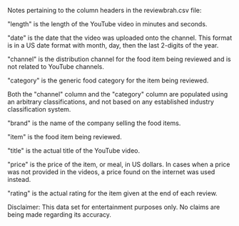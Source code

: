 Notes pertaining to the column headers in the reviewbrah.csv file:

"length" is the length of the YouTube video in minutes and seconds.

"date" is the date that the video was uploaded onto the channel. This format is in a US date format with month, day, then the last 2-digits of the year.

"channel" is the distribution channel for the food item being reviewed and is not related to YouTube channels.

"category" is the generic food category for the item being reviewed.

Both the "channel" column and the "category" column are populated using an arbitrary classifications, and not based on any established industry classification system.

"brand" is the name of the company selling the food items.

"item" is the food item being reviewed.

"title" is the actual title of the YouTube video.

"price" is the price of the item, or meal, in US dollars. In cases when a price was not provided in the videos, a price found on the internet was used instead.

"rating" is the actual rating for the item given at the end of each review.

Disclaimer: This data set for entertainment purposes only. No claims are being made regarding its accuracy.
